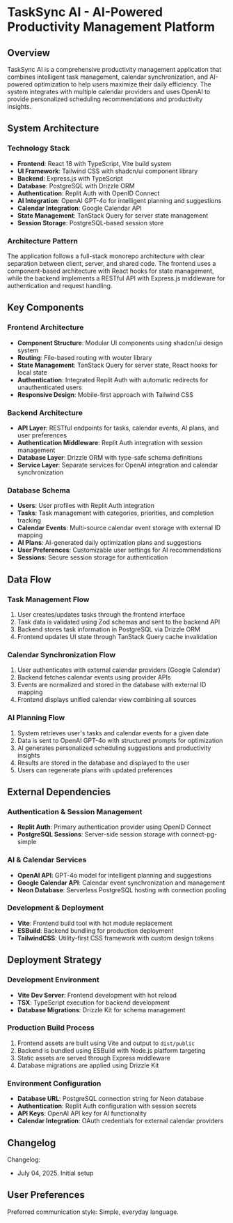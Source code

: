 # TaskSync AI - AI-Powered Productivity Management Platform

## Overview

TaskSync AI is a comprehensive productivity management application that combines intelligent task management, calendar synchronization, and AI-powered optimization to help users maximize their daily efficiency. The system integrates with multiple calendar providers and uses OpenAI to provide personalized scheduling recommendations and productivity insights.

## System Architecture

### Technology Stack
- **Frontend**: React 18 with TypeScript, Vite build system
- **UI Framework**: Tailwind CSS with shadcn/ui component library
- **Backend**: Express.js with TypeScript
- **Database**: PostgreSQL with Drizzle ORM
- **Authentication**: Replit Auth with OpenID Connect
- **AI Integration**: OpenAI GPT-4o for intelligent planning and suggestions
- **Calendar Integration**: Google Calendar API
- **State Management**: TanStack Query for server state management
- **Session Storage**: PostgreSQL-based session store

### Architecture Pattern
The application follows a full-stack monorepo architecture with clear separation between client, server, and shared code. The frontend uses a component-based architecture with React hooks for state management, while the backend implements a RESTful API with Express.js middleware for authentication and request handling.

## Key Components

### Frontend Architecture
- **Component Structure**: Modular UI components using shadcn/ui design system
- **Routing**: File-based routing with wouter library
- **State Management**: TanStack Query for server state, React hooks for local state
- **Authentication**: Integrated Replit Auth with automatic redirects for unauthenticated users
- **Responsive Design**: Mobile-first approach with Tailwind CSS

### Backend Architecture
- **API Layer**: RESTful endpoints for tasks, calendar events, AI plans, and user preferences
- **Authentication Middleware**: Replit Auth integration with session management
- **Database Layer**: Drizzle ORM with type-safe schema definitions
- **Service Layer**: Separate services for OpenAI integration and calendar synchronization

### Database Schema
- **Users**: User profiles with Replit Auth integration
- **Tasks**: Task management with categories, priorities, and completion tracking
- **Calendar Events**: Multi-source calendar event storage with external ID mapping
- **AI Plans**: AI-generated daily optimization plans and suggestions
- **User Preferences**: Customizable user settings for AI recommendations
- **Sessions**: Secure session storage for authentication

## Data Flow

### Task Management Flow
1. User creates/updates tasks through the frontend interface
2. Task data is validated using Zod schemas and sent to the backend API
3. Backend stores task information in PostgreSQL via Drizzle ORM
4. Frontend updates UI state through TanStack Query cache invalidation

### Calendar Synchronization Flow
1. User authenticates with external calendar providers (Google Calendar)
2. Backend fetches calendar events using provider APIs
3. Events are normalized and stored in the database with external ID mapping
4. Frontend displays unified calendar view combining all sources

### AI Planning Flow
1. System retrieves user's tasks and calendar events for a given date
2. Data is sent to OpenAI GPT-4o with structured prompts for optimization
3. AI generates personalized scheduling suggestions and productivity insights
4. Results are stored in the database and displayed to the user
5. Users can regenerate plans with updated preferences

## External Dependencies

### Authentication & Session Management
- **Replit Auth**: Primary authentication provider using OpenID Connect
- **PostgreSQL Sessions**: Server-side session storage with connect-pg-simple

### AI & Calendar Services
- **OpenAI API**: GPT-4o model for intelligent planning and suggestions
- **Google Calendar API**: Calendar event synchronization and management
- **Neon Database**: Serverless PostgreSQL hosting with connection pooling

### Development & Deployment
- **Vite**: Frontend build tool with hot module replacement
- **ESBuild**: Backend bundling for production deployment
- **TailwindCSS**: Utility-first CSS framework with custom design tokens

## Deployment Strategy

### Development Environment
- **Vite Dev Server**: Frontend development with hot reload
- **TSX**: TypeScript execution for backend development
- **Database Migrations**: Drizzle Kit for schema management

### Production Build Process
1. Frontend assets are built using Vite and output to `dist/public`
2. Backend is bundled using ESBuild with Node.js platform targeting
3. Static assets are served through Express middleware
4. Database migrations are applied using Drizzle Kit

### Environment Configuration
- **Database URL**: PostgreSQL connection string for Neon database
- **Authentication**: Replit Auth configuration with session secrets
- **API Keys**: OpenAI API key for AI functionality
- **Calendar Integration**: OAuth credentials for external calendar providers

## Changelog

Changelog:
- July 04, 2025. Initial setup

## User Preferences

Preferred communication style: Simple, everyday language.